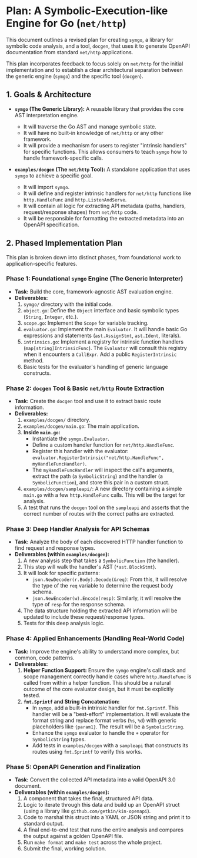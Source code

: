 # Plan: A Symbolic-Execution-like Engine for Go (`net/http`)

This document outlines a revised plan for creating `symgo`, a library for symbolic code analysis, and a tool, `docgen`, that uses it to generate OpenAPI documentation from standard `net/http` applications.

This plan incorporates feedback to focus solely on `net/http` for the initial implementation and to establish a clear architectural separation between the generic engine (`symgo`) and the specific tool (`docgen`).

## 1. Goals & Architecture

*   **`symgo` (The Generic Library):** A reusable library that provides the core AST interpretation engine.
    *   It will traverse the Go AST and manage symbolic state.
    *   It will have no built-in knowledge of `net/http` or any other framework.
    *   It will provide a mechanism for users to register "intrinsic handlers" for specific functions. This allows consumers to teach `symgo` how to handle framework-specific calls.

*   **`examples/docgen` (The `net/http` Tool):** A standalone application that uses `symgo` to achieve a specific goal.
    *   It will import `symgo`.
    *   It will define and register intrinsic handlers for `net/http` functions like `http.HandleFunc` and `http.ListenAndServe`.
    *   It will contain all logic for extracting API metadata (paths, handlers, request/response shapes) from `net/http` code.
    *   It will be responsible for formatting the extracted metadata into an OpenAPI specification.

## 2. Phased Implementation Plan

This plan is broken down into distinct phases, from foundational work to application-specific features.

### Phase 1: Foundational `symgo` Engine (The Generic Interpreter)

*   **Task:** Build the core, framework-agnostic AST evaluation engine.
*   **Deliverables:**
    1.  `symgo/` directory with the initial code.
    2.  `object.go`: Define the `Object` interface and basic symbolic types (`String`, `Integer`, etc.).
    3.  `scope.go`: Implement the `Scope` for variable tracking.
    4.  `evaluator.go`: Implement the main `Evaluator`. It will handle basic Go expressions and statements (`ast.AssignStmt`, `ast.Ident`, literals).
    5.  `intrinsics.go`: Implement a registry for intrinsic function handlers (`map[string]IntrinsicFunc`). The `Evaluator` will consult this registry when it encounters a `CallExpr`. Add a public `RegisterIntrinsic` method.
    6.  Basic tests for the evaluator's handling of generic language constructs.

### Phase 2: `docgen` Tool & Basic `net/http` Route Extraction

*   **Task:** Create the `docgen` tool and use it to extract basic route information.
*   **Deliverables:**
    1.  `examples/docgen/` directory.
    2.  `examples/docgen/main.go`: The main application.
    3.  **Inside `main.go`:**
        *   Instantiate the `symgo.Evaluator`.
        *   Define a custom handler function for `net/http.HandleFunc`.
        *   Register this handler with the evaluator: `evaluator.RegisterIntrinsic("net/http.HandleFunc", myHandleFuncHandler)`.
        *   The `myHandleFuncHandler` will inspect the call's arguments, extract the path (a `SymbolicString`) and the handler (a `SymbolicFunction`), and store this pair in a custom struct.
    4.  `examples/docgen/sampleapi/`: A new directory containing a simple `main.go` with a few `http.HandleFunc` calls. This will be the target for analysis.
    5.  A test that runs the `docgen` tool on the `sampleapi` and asserts that the correct number of routes with the correct paths are extracted.

### Phase 3: Deep Handler Analysis for API Schemas

*   **Task:** Analyze the body of each discovered HTTP handler function to find request and response types.
*   **Deliverables (within `examples/docgen`):**
    1.  A new analysis step that takes a `SymbolicFunction` (the handler).
    2.  This step will walk the handler's AST (`*ast.BlockStmt`).
    3.  It will look for specific patterns:
        *   `json.NewDecoder(r.Body).Decode(&req)`: From this, it will resolve the type of the `req` variable to determine the request body schema.
        *   `json.NewEncoder(w).Encode(resp)`: Similarly, it will resolve the type of `resp` for the response schema.
    4.  The data structure holding the extracted API information will be updated to include these request/response types.
    5.  Tests for this deep analysis logic.

### Phase 4: Applied Enhancements (Handling Real-World Code)

*   **Task:** Improve the engine's ability to understand more complex, but common, code patterns.
*   **Deliverables:**
    1.  **Helper Function Support:** Ensure the `symgo` engine's call stack and scope management correctly handle cases where `http.HandleFunc` is called from within a helper function. This should be a natural outcome of the core evaluator design, but it must be explicitly tested.
    2.  **`fmt.Sprintf` and String Concatenation:**
        *   In `symgo`, add a built-in intrinsic handler for `fmt.Sprintf`. This handler will be a "best-effort" implementation. It will evaluate the format string and replace format verbs (`%s`, `%d`) with generic placeholders like `{param1}`. The result will be a `SymbolicString`.
        *   Enhance the `symgo` evaluator to handle the `+` operator for `SymbolicString` types.
        *   Add tests in `examples/docgen` with a `sampleapi` that constructs its routes using `fmt.Sprintf` to verify this works.

### Phase 5: OpenAPI Generation and Finalization

*   **Task:** Convert the collected API metadata into a valid OpenAPI 3.0 document.
*   **Deliverables (within `examples/docgen`):**
    1.  A component that takes the final, structured API data.
    2.  Logic to iterate through this data and build up an OpenAPI struct (using a library like `github.com/getkin/kin-openapi`).
    3.  Code to marshal this struct into a YAML or JSON string and print it to standard output.
    4.  A final end-to-end test that runs the entire analysis and compares the output against a golden OpenAPI file.
    5.  Run `make format` and `make test` across the whole project.
    6.  Submit the final, working solution.
